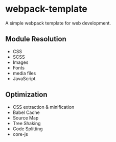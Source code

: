 # webpack-template

A simple webpack template for web development.

## Module Resolution

- CSS
- SCSS
- Images
- Fonts
- media files
- JavaScript

## Optimization

- CSS extraction & minification
- Babel Cache
- Source Map
- Tree Shaking
- Code Splitting
- core-js
